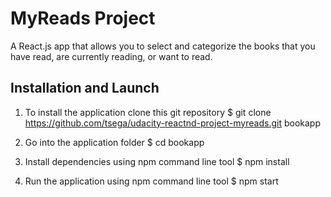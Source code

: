# MyReads Project

A React.js app that allows you to select and categorize the books that you have read, are currently reading, or want to read.

## Installation and Launch

1. To install the application clone this git repository
$ git clone https://github.com/tsega/udacity-reactnd-project-myreads.git bookapp

2. Go into the application folder
$ cd bookapp

3. Install dependencies using npm command line tool
$ npm install

4. Run the application using npm command line tool
$ npm start
